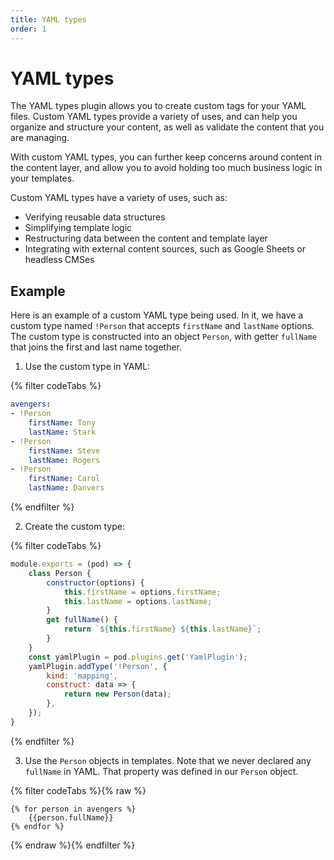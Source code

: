 ```yaml
---
title: YAML types
order: 1
---
```

# YAML types

The YAML types plugin allows you to create custom tags for your YAML files.
Custom YAML types provide a variety of uses, and can help you organize and
structure your content, as well as validate the content that you are managing.

With custom YAML types, you can further keep concerns around content in the
content layer, and allow you to avoid holding too much business logic in your
templates.

Custom YAML types have a variety of uses, such as:

- Verifying reusable data structures
- Simplifying template logic
- Restructuring data between the content and template layer
- Integrating with external content sources, such as Google Sheets or headless
  CMSes

## Example

Here is an example of a custom YAML type being used. In it, we have a custom
type named `!Person` that accepts `firstName` and `lastName` options. The custom
type is constructed into an object `Person`, with getter `fullName` that joins
the first and last name together.

1. Use the custom type in YAML:

{% filter codeTabs %}
```yaml
avengers:
- !Person
    firstName: Tony
    lastName: Stark
- !Person
    firstName: Steve
    lastName: Rogers
- !Person
    firstName: Carol
    lastName: Danvers
```
{% endfilter %}

2. Create the custom type:

{% filter codeTabs %}
```js:title=amagaki.js
module.exports = (pod) => {
    class Person {
        constructor(options) {
            this.firstName = options.firstName;
            this.lastName = options.lastName;
        }
        get fullName() {
            return `${this.firstName} ${this.lastName}`;
        }
    }
    const yamlPlugin = pod.plugins.get('YamlPlugin');
    yamlPlugin.addType('!Person', {
        kind: 'mapping',
        construct: data => {
            return new Person(data);
        },
    });
}
```
{% endfilter %}

3. Use the `Person` objects in templates. Note that we never declared any
   `fullName` in YAML. That property was defined in our `Person` object.

{% filter codeTabs %}{% raw %}
```nunjucks
{% for person in avengers %}
    {{person.fullName}}
{% endfor %}
```
{% endraw %}{% endfilter %}